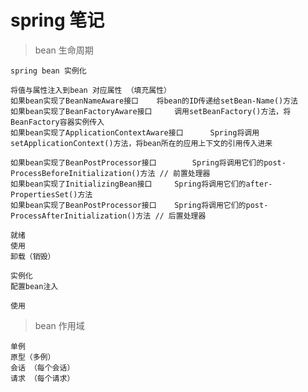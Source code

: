 

# spring 笔记

> bean 生命周期
    
    spring bean 实例化

    将值与属性注入到bean 对应属性 （填充属性）
    如果bean实现了BeanNameAware接口    将bean的ID传递给setBean-Name()方法
    如果bean实现了BeanFactoryAware接口     调用setBeanFactory()方法，将BeanFactory容器实例传入
    如果bean实现了ApplicationContextAware接口      Spring将调用setApplicationContext()方法，将bean所在的应用上下文的引用传入进来
    
    如果bean实现了BeanPostProcessor接口        Spring将调用它们的post-ProcessBeforeInitialization()方法 // 前置处理器
    如果bean实现了InitializingBean接口     Spring将调用它们的after-PropertiesSet()方法
    如果bean实现了BeanPostProcessor接口    Spring将调用它们的post-ProcessAfterInitialization()方法 // 后置处理器

    就绪
    使用
    卸载（销毁）
    
    实例化
    配置bean注入   
    
    使用 
    
    
    
    
> bean 作用域

    单例
    原型（多例）
    会话 （每个会话）
    请求 （每个请求）
    